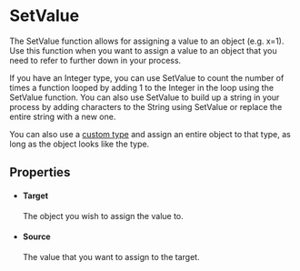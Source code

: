 SetValue
========

The SetValue function allows for assigning a value to an object (e.g.
x=1). Use this function when you want to assign a value to an object
that you need to refer to further down in your process.

If you have an Integer type, you can use SetValue to count the number of
times a function looped by adding 1 to the Integer in the loop using the
SetValue function. You can also use SetValue to build up a string in
your process by adding characters to the String using SetValue or
replace the entire string with a new one.

You can also use a [custom type](~/Support/BuiltIn/Types/CustomType/) and assign an
entire object to that type, as long as the object looks like the type.

Properties
----------

-  #### Target

    The object you wish to assign the value to.

-  #### Source

    The value that you want to assign to the target.


